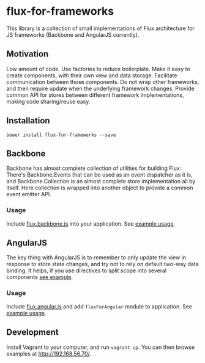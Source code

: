 # flux-for-frameworks

This library is a collection of small implementations of Flux architecture for JS frameworks (Backbone and AngularJS currently).

## Motivation

Low amount of code. Use factories to reduce boilerplate. Make it easy to create components,
with their own view and data storage. Facilitate communication between those components.
Do not wrap other frameworks, and then require update when the underlying framework changes.
Provide common API for stores between different framework implementations, making
code sharing/reuse easy.

## Installation

```
bower install flux-for-frameworks --save
```

## Backbone

Backbone has almost complete collection of utilities for building Flux: There's
Backbone.Events that can be used as an event dispatcher as it is, and Backbone.Collection is an almost
complete store implementation all by itself. Here collection is wrapped
into another object to provide a common event emitter API.

### Usage

Include [flux.backbone.js](src/flux.backbone.js) into your application. See [example usage](examples/backbone.html).

## AngularJS

The key thing with AngularJS is to remember to only update the view in response to
store state changes, and try not to rely on default two-way data binding. It helps,
if you use directives to split scope into several components
[see example](examples/angular.html).

### Usage

Include [flux.angular.js](src/flux.angular.js) and add ```fluxForAngular``` module to application. See [example usage](examples/angular.html).

## Development

Install Vagrant to your computer, and run ```vagrant up```. You can then browse examples at http://192.168.56.70/.
